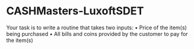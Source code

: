 # CASHMasters-LuxoftSDET
Your task is to write a routine that takes two inputs: • Price of the item(s) being purchased • All bills and coins provided by the customer to pay for the item(s)
